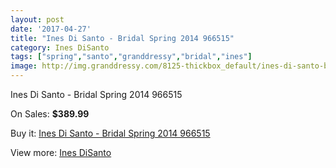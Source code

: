 ```yaml
---
layout: post
date: '2017-04-27'
title: "Ines Di Santo - Bridal Spring 2014 966515"
category: Ines DiSanto
tags: ["spring","santo","granddressy","bridal","ines"]
image: http://img.granddressy.com/8125-thickbox_default/ines-di-santo-bridal-spring-2014-966515.jpg
---
```

Ines Di Santo - Bridal Spring 2014 966515

On Sales: **$389.99**
<a href="https://www.granddressy.com/en/ines-disanto/7370-ines-di-santo-bridal-spring-2014-966515.html"><amp-img layout="responsive" width="600" height="600" src="//img.granddressy.com/8125-thickbox_default/ines-di-santo-bridal-spring-2014-966515.jpg" alt="Ines Di Santo - Bridal Spring 2014 966515 0" /></a>

Buy it: [Ines Di Santo - Bridal Spring 2014 966515](https://www.granddressy.com/en/ines-disanto/7370-ines-di-santo-bridal-spring-2014-966515.html "Ines Di Santo - Bridal Spring 2014 966515")

View more: [Ines DiSanto](https://www.granddressy.com/en/97-ines-disanto "Ines DiSanto")